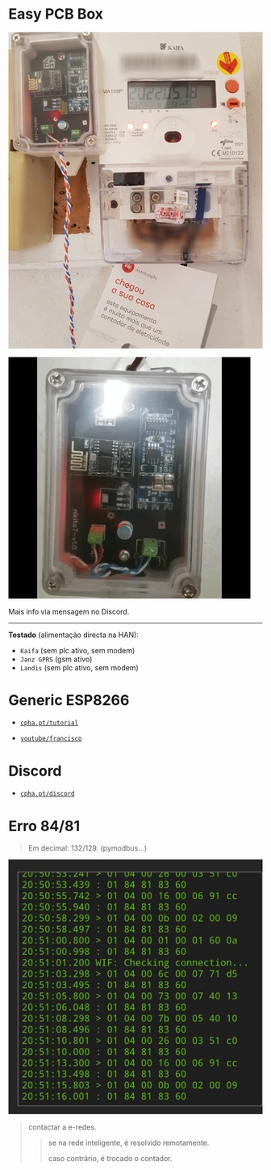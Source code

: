 # Easy PCB Box

![edpbox: o seu contador inteligente, é mais que um contador](./edpbox.jpg)

![edpbox: han to wifi board gateway](./edpbox2.gif)

Mais info via mensagem no Discord.

---

**Testado** (alimentação directa na HAN):

- ```Kaifa``` (sem plc ativo, sem modem)
- ```Janz GPRS``` (gsm ativo)
- ```Landis``` (sem plc ativo, sem modem)

# Generic ESP8266

- [```cpha.pt/tutorial```](https://forum.cpha.pt/t/integrar-contador-edp-ziv-com-tasmota-parte-1-3/7689)

- [```youtube/francisco```](https://youtu.be/RhYSgaTymT8)


# Discord

- [```cpha.pt/discord```](https://discord.gg/Mh9mTEA)

# Erro 84/81

> Em decimal: 132/129. 
> (pymodbus...)

![erro 84 81](./tasmota/erro81.jpg)

> contactar a e-redes.
>
>> se na rede inteligente, é resolvido remotamente.
>>
>> caso contrário, é trocado o contador.
